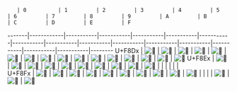 
       | 0			| 1			| 2			| 3			| 4			| 5			| 6			| 7			| 8			| 9			| A			| B			| C			| D			| E			| F
-------|------------|-----------|-----------|-----------|-----------|-----------|-----------|-----------|-----------|-----------|-----------|-----------|-----------|-----------|-----------|--------
U+F8Dx | ![][]	| ![][]	| ![][]	| ![][]	| ![][]	| ![][]	| ![][]	| ![][]	| ![][]	| ![][]	| ![][]	| ![][]	| ![][]	| ![][]	| ![][]	| ![][]
U+F8Ex | ![][]	| ![][]	| ![][]	| ![][]	| ![][]	| ![][]	| ![][]	| ![][]	| ![][]	| ![][]		|			|			|			| 			|			|		
U+F8Fx | ![][]	| ![][]	| ![][]	| ![][]	| ![][]		| ![][]	| ![][]	| ![][]	| ![][]	| ![][]	|			|			|			| ![][]		| ![][]		| ![][]

[]: uF8D0-.png ""
[]: uF8D3-.png ""
[]: uF8D6-.png ""
[]: uF8D9-.png ""
[]: uF8DC-.png ""
[]: uF8DF-.png ""
[]: uF8E2-.png ""
[]: uF8E5-.png ""
[]: uF8E8-.png ""
[]: uF8F1-.png ""
[]: uF8F4-.png ""
[]: uF8F7-.png ""
[]: uF8FD-.png ""
[]: uF8D1-.png ""
[]: uF8D4-.png ""
[]: uF8D7-.png ""
[]: uF8DA-.png ""
[]: uF8DD-.png ""
[]: uF8E0-.png ""
[]: uF8E3-.png ""
[]: uF8E6-.png ""
[]: uF8E9-.png ""
[]: uF8F2-.png ""
[]: uF8F5-.png ""
[]: uF8F8-.png ""
[]: uF8FE-.png ""
[]: uF8D2-.png ""
[]: uF8D5-.png ""
[]: uF8D8-.png ""
[]: uF8DB-.png ""
[]: uF8DE-.png ""
[]: uF8E1-.png ""
[]: uF8E4-.png ""
[]: uF8E7-.png ""
[]: uF8F0-.png ""
[]: uF8F3-.png ""
[]: uF8F6-.png ""
[]: uF8F9-.png ""
[]: uF8FF-.png ""

